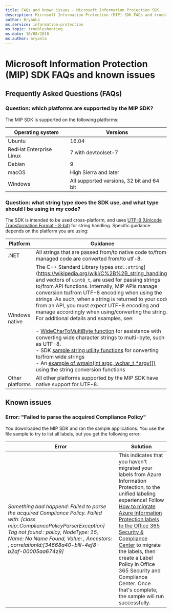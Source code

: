 ```yaml
---
title: FAQs and known issues - Microsoft Information Projection SDK.
description: Microsoft Information Protection (MIP) SDK FAQs and troubleshooting guidance for known issues.
author: BryanLa
ms.service: information-protection
ms.topic: troubleshooting
ms.date: 10/08/2018
ms.author: bryanla
---
```


# Microsoft Information Protection (MIP) SDK FAQs and known issues

## Frequently Asked Questions (FAQs)

### Question: which platforms are supported by the MIP SDK?

The MIP SDK is supported on the following platforms:

| Operating system | Versions |  
|------------------|----------|
| Ubuntu  |  16.04 |
| RedHat Enterprise Linux | 7 with devtoolset-7 |
| Debian  | 9 |
| macOS   | High Sierra and later |
| Windows | All supported versions, 32 bit and 64 bit |

### Question: what string type does the SDK use, and what type should I be using in my code?

The SDK is intended to be used cross-platform, and uses [UTF-8 (Unicode Transformation Format - 8-bit)](https://wikipedia.org/wiki/UTF-8) for string handling. Specific guidance depends on the platform you are using:

| Platform | Guidance |
|-|-|
| .NET | All strings that are passed from/to native code to/from managed code are converted from/to utf-8. |
| Windows native | The C++ Standard Library types `std::string`](https://wikipedia.org/wiki/C%2B%2B_string_handling) and vectors of `uint8_t`, are used for passing strings to/from API functions. Internally, MIP APIs manage conversion to/from UTF-8 encoding when using the strings. As such, when a string is returned to your code from an API, you must expect UTF-8 encoding and manage accordingly when using/converting the string. For additional details and examples, see:<br><br> - [WideCharToMultiByte function](/windows/desktop/api/stringapiset/nf-stringapiset-widechartomultibyte) for assistance with converting wide character strings to multi-byte, such as UTF-8.<br>- SDK [sample string utility functions](https://github.com/AzureAD/mip-sdk-for-cpp/blob/develop/samples/common/string_utils.cpp) for converting to/from wide strings<br>- An [example of wmain(int argc, wchar_t *argv[])](https://github.com/AzureAD/mip-sdk-for-cpp/blob/develop/samples/file/main.cpp#L656) using the string conversion functions |
| Other platforms | All other platforms supported by the MIP SDK have native support for UTF-8. |


## Known issues

### Error: "Failed to parse the acquired Compliance Policy"  

You downloaded the MIP SDK and ran the sample applications. You use the file sample to try to list all labels, but you get the following error:

| Error | Solution |
|-|-|
|*Something bad happend: Failed to parse the acquired Compliance Policy. Failed with: [class mip::CompliancePolicyParserException] Tag not found : policy, NodeType: 15, Name: No Name Found, Value: , Ancestors: <SyncFile><Content>, correlationId:[34668a40-blll-4ef8-b2af-00005aa674z9]*| This indicates that you haven't migrated your labels from Azure Information Protection, to the unified labeling experience! Follow [How to migrate Azure Information Protection labels to the Office 365 Security & Compliance Center](/azure/information-protection/configure-policy-migrate-labels) to migrate the labels, then create a Label Policy in Office 365 Security and Compliance Center. Once that's complete, the sample will run successfully.|
